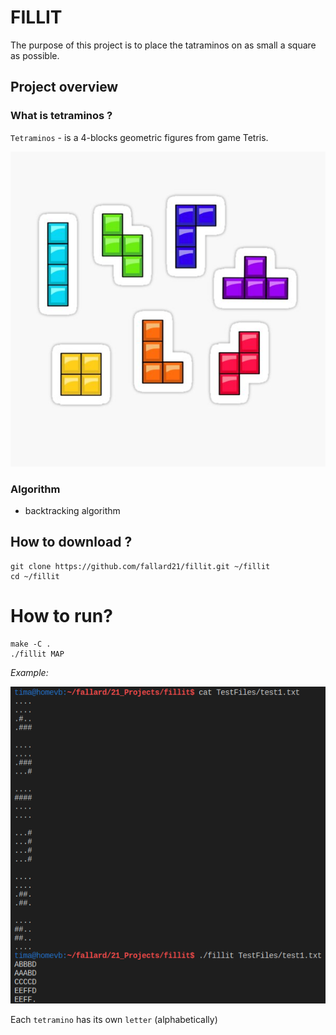 # FILLIT

The purpose of this project is to place the tatraminos on as small a square as possible.

## Project overview

### What is tetraminos ?
`Tetraminos` - is a 4-blocks geometric figures from game Tetris.

![Tetraminos](https://github.com/fallard21/fillit/blob/master/images/tetraminos_1.jpg)

### Algorithm
*	backtracking algorithm

## How to download ?
```
git clone https://github.com/fallard21/fillit.git ~/fillit
cd ~/fillit
```

# How to run?

```
make -C .
./fillit MAP
```
*Example:*

![Example](https://github.com/fallard21/fillit/blob/master/images/example.png)

Each `tetramino` has its own `letter` (alphabetically)
